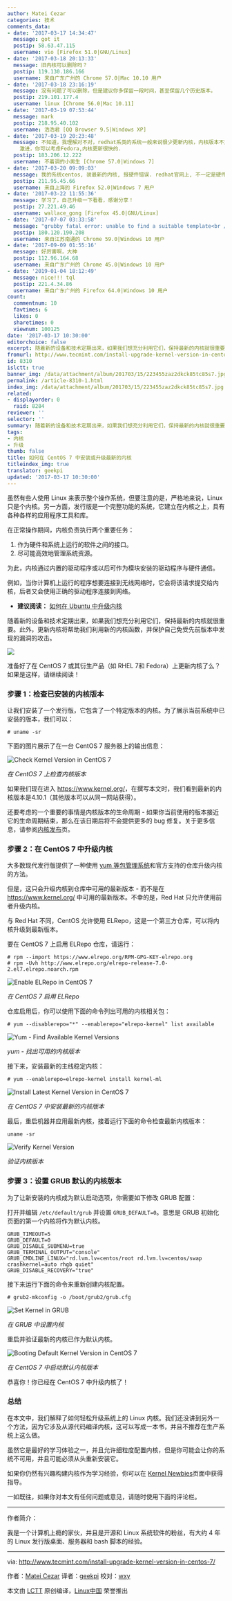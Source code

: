 ```yaml
---
author: Matei Cezar
categories: 技术
comments_data:
- date: '2017-03-17 14:34:47'
  message: got it
  postip: 58.63.47.115
  username: vio [Firefox 51.0|GNU/Linux]
- date: '2017-03-18 20:13:33'
  message: 旧内核可以删除吗？
  postip: 119.130.186.166
  username: 来自广东广州的 Chrome 57.0|Mac 10.10 用户
- date: '2017-03-18 23:16:19'
  message: 没有问题了可以删除，但是建议你多保留一段时间，甚至保留几个历史版本。
  postip: 219.101.177.4
  username: linux [Chrome 56.0|Mac 10.11]
- date: '2017-03-19 07:53:44'
  message: mark
  postip: 218.95.40.102
  username: 浩浩君 [QQ Browser 9.5|Windows XP]
- date: '2017-03-19 20:23:48'
  message: 不知道，我理解对不对，redhat系类的系统一般来说很少更新内核，内核版本不对太高，你所说的新内核新技术，据我了解，redhat和centos都是把驱动，内核漏洞补丁支持到低版本的内核，一般是3.11左右的内核。目前我的arch是4.10.3的内核，Centos玩的是稳定性，不是
    激进，你可以考虑Fedora,内核更新很快的.
  postip: 183.206.12.222
  username: 不着调的小男生 [Chrome 57.0|Windows 7]
- date: '2017-03-20 09:09:03'
  message: 我的系统centos, 装最新的内核, 报硬件错误. redhat官网上, 不一定是硬件错误. 退回了4.9版本的
  postip: 211.95.45.66
  username: 来自上海的 Firefox 52.0|Windows 7 用户
- date: '2017-03-22 11:55:36'
  message: 学习了，自己升级一下看看，感谢分享！
  postip: 27.221.49.46
  username: wallace_gong [Firefox 45.0|GNU/Linux]
- date: '2017-07-07 03:33:58'
  message: "grubby fatal error: unable to find a suitable template<br />\r\n安装的时候报这个错"
  postip: 180.120.190.208
  username: 来自江苏南通的 Chrome 59.0|Windows 10 用户
- date: '2017-09-09 01:55:16'
  message: 好厉害啊，大神
  postip: 112.96.164.68
  username: 来自广东广州的 Chrome 45.0|Windows 10 用户
- date: '2019-01-04 18:12:49'
  message: nice!!! tql
  postip: 221.4.34.86
  username: 来自广东广州的 Firefox 64.0|Windows 10 用户
count:
  commentnum: 10
  favtimes: 6
  likes: 0
  sharetimes: 0
  viewnum: 100125
date: '2017-03-17 10:30:00'
editorchoice: false
excerpt: 随着新的设备和技术定期出来，如果我们想充分利用它们，保持最新的内核就很重要。此外，更新内核将帮助我们利用新的内核函数，并保护自己免受先前版本中发现的漏洞的攻击。
fromurl: http://www.tecmint.com/install-upgrade-kernel-version-in-centos-7/
id: 8310
islctt: true
banner_img: /data/attachment/album/201703/15/223455zaz2dkck85tc85s7.jpg
permalink: /article-8310-1.html
index_img: /data/attachment/album/201703/15/223455zaz2dkck85tc85s7.jpg.thumb.jpg
related:
- displayorder: 0
  raid: 8284
reviewer: ''
selector: ''
summary: 随着新的设备和技术定期出来，如果我们想充分利用它们，保持最新的内核就很重要。此外，更新内核将帮助我们利用新的内核函数，并保护自己免受先前版本中发现的漏洞的攻击。
tags:
- 内核
- 升级
thumb: false
title: 如何在 CentOS 7 中安装或升级最新的内核
titleindex_img: true
translator: geekpi
updated: '2017-03-17 10:30:00'
---
```


虽然有些人使用 Linux 来表示整个操作系统，但要注意的是，严格地来说，Linux 只是个内核。另一方面，发行版是一个完整功能的系统，它建立在内核之上，具有各种各样的应用程序工具和库。


在正常操作期间，内核负责执行两个重要任务：


1. 作为硬件和系统上运行的软件之间的接口。
2. 尽可能高效地管理系统资源。


为此，内核通过内置的驱动程序或以后可作为模块安装的驱动程序与硬件通信。


例如，当你计算机上运行的程序想要连接到无线网络时，它会将该请求提交给内核，后者又会使用正确的驱动程序连接到网络。


* **建议阅读：** [如何在 Ubuntu 中升级内核](/article-8284-1.html)


随着新的设备和技术定期出来，如果我们想充分利用它们，保持最新的内核就很重要。此外，更新内核将帮助我们利用新的内核函数，并保护自己免受先前版本中发现的漏洞的攻击。


![](/data/attachment/album/201703/15/223455zaz2dkck85tc85s7.jpg)


准备好了在 CentOS 7 或其衍生产品（如 RHEL 7和 Fedora）上更新内核了么？如果是这样，请继续阅读！


### 步骤 1：检查已安装的内核版本


让我们安装了一个发行版，它包含了一个特定版本的内核。为了展示当前系统中已安装的版本，我们可以：



```
# uname -sr

```

下面的图片展示了在一台 CentOS 7 服务器上的输出信息：


![Check Kernel Version in CentOS 7](/data/attachment/album/201703/15/223509i1fnxywcyxnfipws.png)


*在 CentOS 7 上检查内核版本*


如果我们现在进入 <https://www.kernel.org/>，在撰写本文时，我们看到最新的内核版本是4.10.1（其他版本可以从同一网站获得）。


还要考虑的一个重要的事情是内核版本的生命周期 - 如果你当前使用的版本接近它的生命周期结束，那么在该日期后将不会提供更多的 bug 修复。关于更多信息，请参阅[内核发布](https://www.kernel.org/categories/releases.html)页。


### 步骤 2：在 CentOS 7 中升级内核


大多数现代发行版提供了一种使用 [yum 等包管理系统](http://www.tecmint.com/20-linux-yum-yellowdog-updater-modified-commands-for-package-mangement/)和官方支持的仓库升级内核的方法。


但是，这只会升级内核到仓库中可用的最新版本 - 而不是在 <https://www.kernel.org/> 中可用的最新版本。不幸的是，Red Hat 只允许使用前者升级内核。


与 Red Hat 不同，CentOS 允许使用 ELRepo，这是一个第三方仓库，可以将内核升级到最新版本。


要在 CentOS 7 上启用 ELRepo 仓库，请运行：



```
# rpm --import https://www.elrepo.org/RPM-GPG-KEY-elrepo.org
# rpm -Uvh http://www.elrepo.org/elrepo-release-7.0-2.el7.elrepo.noarch.rpm

```

![Enable ELRepo in CentOS 7](/data/attachment/album/201703/15/223510gkzfkwipkrr8ikq6.png)


*在 CentOS 7 启用 ELRepo*


仓库启用后，你可以使用下面的命令列出可用的内核相关包：



```
# yum --disablerepo="*" --enablerepo="elrepo-kernel" list available

```

![Yum - Find Available Kernel Versions](/data/attachment/album/201703/15/223511efr99mrwrbw1y9s9.png)


*yum - 找出可用的内核版本*


接下来，安装最新的主线稳定内核：



```
# yum --enablerepo=elrepo-kernel install kernel-ml

```

![Install Latest Kernel Version in CentOS 7](/data/attachment/album/201703/15/223511nazfhaq5hz1cf55p.png)


*在 CentOS 7 中安装最新的内核版本*


最后，重启机器并应用最新内核，接着运行下面的命令检查最新内核版本：



```
uname -sr

```

![Verify Kernel Version](/data/attachment/album/201703/15/223512bqugzsn76d7eeppe.png)


*验证内核版本*


### 步骤 3：设置 GRUB 默认的内核版本


为了让新安装的内核成为默认启动选项，你需要如下修改 GRUB 配置：


打开并编辑 `/etc/default/grub` 并设置 `GRUB_DEFAULT=0`。意思是 GRUB 初始化页面的第一个内核将作为默认内核。



```
GRUB_TIMEOUT=5
GRUB_DEFAULT=0
GRUB_DISABLE_SUBMENU=true
GRUB_TERMINAL_OUTPUT="console"
GRUB_CMDLINE_LINUX="rd.lvm.lv=centos/root rd.lvm.lv=centos/swap crashkernel=auto rhgb quiet"
GRUB_DISABLE_RECOVERY="true"

```

接下来运行下面的命令来重新创建内核配置。



```
# grub2-mkconfig -o /boot/grub2/grub.cfg

```

![Set Kernel in GRUB](/data/attachment/album/201703/15/223512urltdx4law2zxxxx.png)


*在 GRUB 中设置内核*


重启并验证最新的内核已作为默认内核。


![Booting Default Kernel Version in CentOS 7](/data/attachment/album/201703/15/223513y98j48086989fjpb.png)


*在 CentOS 7 中启动默认内核版本*


恭喜你！你已经在 CentOS 7 中升级内核了！


### 总结


在本文中，我们解释了如何轻松升级系统上的 Linux 内核。我们还没讲到另外一个方法，因为它涉及从源代码编译内核，这可以写成一本书，并且不推荐在生产系统上这么做。


虽然它是最好的学习体验之一，并且允许细粒度配置内核，但是你可能会让你的系统不可用，并且可能必须从头重新安装它。


如果你仍然有兴趣构建内核作为学习经验，你可以在 [Kernel Newbies](https://kernelnewbies.org/KernelBuild)页面中获得指导。


一如既往，如果你对本文有任何问题或意见，请随时使用下面的评论栏。




---


作者简介：


我是一个计算机上瘾的家伙，并且是开源和 Linux 系统软件的粉丝，有大约 4 年的 Linux 发行版桌面、服务器和 bash 脚本的经验。




---


via: <http://www.tecmint.com/install-upgrade-kernel-version-in-centos-7/>


作者：[Matei Cezar](http://www.tecmint.com/author/cezarmatei/) 译者：[geekpi](https://github.com/geekpi) 校对：[wxy](https://github.com/wxy)


本文由 [LCTT](https://github.com/LCTT/TranslateProject) 原创编译，[Linux中国](https://linux.cn/) 荣誉推出